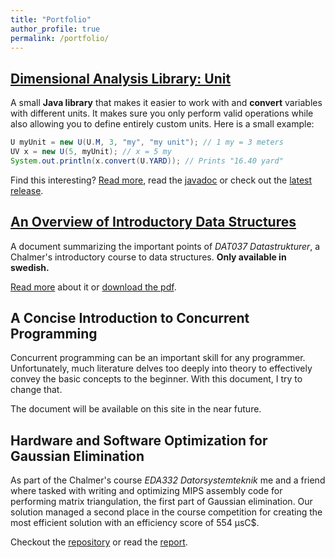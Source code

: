 ```yaml
---
title: "Portfolio"
author_profile: true
permalink: /portfolio/
---
```


## [Dimensional Analysis Library: Unit](unit/)
A small **Java library** that makes it easier to work with and **convert** variables with different units. It makes sure you only perform valid operations while also allowing you to define entirely custom units. Here is a small example:

```java
U myUnit = new U(U.M, 3, "my", "my unit"); // 1 my = 3 meters
UV x = new U(5, myUnit); // x = 5 my
System.out.println(x.convert(U.YARD)); // Prints "16.40 yard"
```

Find this interesting? [Read more](unit/), read the [javadoc](https://ecen.github.io/unit/) or check out the [latest release](https://github.com/ecen/unit/).

## [An Overview of Introductory Data Structures](/portfolio/data-structures/)
A document summarizing the important points of *DAT037 Datastrukturer*, a Chalmer's introductory course to data structures. **Only available in swedish.**

[Read more](/portfolio/data-structures/) about it or [download the pdf](/assets/docs/datastrukturer_sammanfattning.pdf).

## A Concise Introduction to Concurrent Programming
Concurrent programming can be an important skill for any programmer. Unfortunately, much literature delves too deeply into theory to effectively convey the basic concepts to the beginner. With this document, I try to change that.

The document will be available on this site in the near future.

## Hardware and Software Optimization for Gaussian Elimination
As part of the Chalmer's course *EDA332 Datorsystemteknik* me and a friend where tasked with writing and optimizing MIPS assembly code for performing matrix triangulation, the first part of Gaussian elimination. Our solution managed a second place in the course competition for creating the most efficient solution with an efficiency score of 554 µsC$.

Checkout the [repository](https://github.com/ecen/eda332-computer-system-engineering) or read the [report](https://github.com/ecen/eda332-computer-system-engineering/blob/master/report/Optimizing_Hardware_and_Software_for_Gaussian_Elimination.pdf).